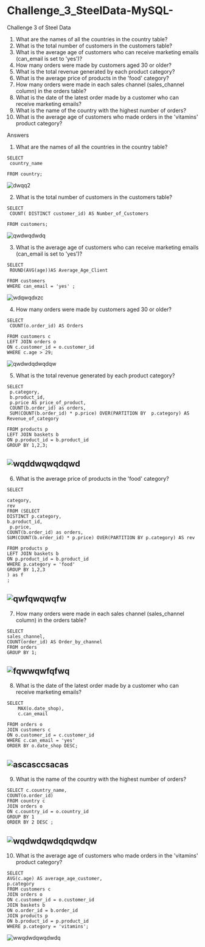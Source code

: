 # Challenge_3_SteelData-MySQL-
Challenge 3 of Steel Data


 1. What are the names of all the countries in the country table?
 2. What is the total number of customers in the customers table?
 3. What is the average age of customers who can receive marketing emails (can_email is set to 'yes')?
 4. How many orders were made by customers aged 30 or older?
 5. What is the total revenue generated by each product category?
 6. What is the average price of products in the 'food' category?
 7. How many orders were made in each sales channel (sales_channel column) in the orders table?
 8. What is the date of the latest order made by a customer who can receive marketing emails?
 9. What is the name of the country with the highest number of orders?
 10. What is the average age of customers who made orders in the 'vitamins' product category? 

Answers


1. What are the names of all the countries in the country table?

```
SELECT
 country_name

FROM country;
```
![dwqq2](https://github.com/mfernandezcean/Challenge_3_SteelData-MySQL-/assets/105746149/4e1cfdb9-bd06-471f-93d0-764ad3d3c266)

 2. What is the total number of customers in the customers table?

```
SELECT
 COUNT( DISTINCT customer_id) AS Number_of_Customers

FROM customers;
```

![qwdwqdwdq](https://github.com/mfernandezcean/Challenge_3_SteelData-MySQL-/assets/105746149/d28d1850-e954-433c-ae95-3ec269939856)

 3. What is the average age of customers who can receive marketing emails (can_email is set to 'yes')?

```
SELECT 
 ROUND(AVG(age))AS Average_Age_Client

FROM customers
WHERE can_email = 'yes' ;
```

![wdqwqdxzc](https://github.com/mfernandezcean/Challenge_3_SteelData-MySQL-/assets/105746149/61ee8b4a-77d4-4415-a90b-99c6f76f07ae)

 4. How many orders were made by customers aged 30 or older?

```
SELECT
 COUNT(o.order_id) AS Orders

FROM customers c
LEFT JOIN orders o
ON c.customer_id = o.customer_id
WHERE c.age > 29;
```

![qwdwdqdwqdqw](https://github.com/mfernandezcean/Challenge_3_SteelData-MySQL-/assets/105746149/2b018199-65f5-4ea6-9539-bab12ce57b73)

 5. What is the total revenue generated by each product category?

```
SELECT 
 p.category,
 b.product_id,
 p.price AS price_of_product,
 COUNT(b.order_id) as orders,
 SUM(COUNT(b.order_id) * p.price) OVER(PARTITION BY  p.category) AS Revenue_of_category

FROM products p
LEFT JOIN baskets b
ON p.product_id = b.product_id
GROUP BY 1,2,3;
```

![wqddwqwqdqwd](https://github.com/mfernandezcean/Challenge_3_SteelData-MySQL-/assets/105746149/bcc67ad3-f7f0-4903-a9a1-8928d095d90c)
--

 6. What is the average price of products in the 'food' category?

```
SELECT

category,
rev
FROM (SELECT 
DISTINCT p.category,
b.product_id,
 p.price,
COUNT(b.order_id) as orders,
SUM(COUNT(b.order_id) * p.price) OVER(PARTITION BY p.category) AS rev

FROM products p
LEFT JOIN baskets b
ON p.product_id = b.product_id
WHERE p.category = 'food'
GROUP BY 1,2,3
) as f
;
```
![qwfqwqwqfw](https://github.com/mfernandezcean/Challenge_3_SteelData-MySQL-/assets/105746149/46d333e3-a5c8-4e07-a9ba-d94ae9839a93)
--

 7. How many orders were made in each sales channel (sales_channel column) in the orders table?

```
SELECT
sales_channel, 
COUNT(order_id) AS Order_by_channel
FROM orders
GROUP BY 1;
```
![fqwwqwfqfwq](https://github.com/mfernandezcean/Challenge_3_SteelData-MySQL-/assets/105746149/9ae68105-8f48-42e7-aa60-8ac4c3ff11d8)
--

 8. What is the date of the latest order made by a customer who can receive marketing emails?

```
SELECT 
	MAX(o.date_shop),
	c.can_email

FROM orders o 
JOIN customers c
ON o.customer_id = c.customer_id
WHERE c.can_email = 'yes'
ORDER BY o.date_shop DESC;
```
![ascasccsacas](https://github.com/mfernandezcean/Challenge_3_SteelData-MySQL-/assets/105746149/4820b14e-f679-43f3-9c5a-2350508c9cde)
--

 9. What is the name of the country with the highest number of orders?
    
```
SELECT c.country_name,
COUNT(o.order_id)
FROM country c
JOIN orders o
ON c.country_id = o.country_id
GROUP BY 1
ORDER BY 2 DESC ;
```

![wqdwdqwdqdqwdqw](https://github.com/mfernandezcean/Challenge_3_SteelData-MySQL-/assets/105746149/d21d6586-cc75-4a3f-b617-9a3d4a6e69bb)
--

 10. What is the average age of customers who made orders in the 'vitamins' product category?

```
SELECT 
AVG(c.age) AS average_age_customer,
p.category
FROM customers c
JOIN orders o 
ON c.customer_id = o.customer_id
JOIN baskets b 
ON o.order_id = b.order_id
JOIN products p 
ON b.product_id = p.product_id
WHERE p.category = 'vitamins';
```

![wwqdwdqwqdwdq](https://github.com/mfernandezcean/Challenge_3_SteelData-MySQL-/assets/105746149/e3f2c98a-8d41-4b44-96e1-f8ee50ed09fe)


